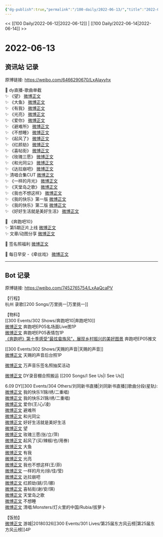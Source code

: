 ```yaml
---
{"dg-publish":true,"permalink":"/100-daily/2022-06-13/","title":"2022-06-13"}
---
```



<< [[100 Daily/2022-06-12\|2022-06-12]] | [[100 Daily/2022-06-14\|2022-06-14]] >>

# 2022-06-13

## 资讯站 记录

原博链接: https://weibo.com/6466290670/LxAIayyhx

🌟 dy直播-歌曲单截  
✨ 《望》 [微博正文](https://m.weibo.cn/6466290670/4780024224551189)  
✨ 《大鱼》 [微博正文](https://m.weibo.cn/6466290670/4780028091435171)  
✨ 《有我》 [微博正文](https://m.weibo.cn/6466290670/4780029189817927)  
✨ 《光亮》 [微博正文](https://m.weibo.cn/6466290670/4780031006477627)  
✨ 《爱你》 [微博正文](https://m.weibo.cn/6466290670/4780017319936431)  
✨ 《避难所》 [微博正文](https://m.weibo.cn/6466290670/4780019119037068)  
✨ 《不想睡》 [微博正文](https://m.weibo.cn/6466290670/4780042364125888)  
✨ 《起风了》 [微博正文](https://m.weibo.cn/6466290670/4780026676908660)  
✨ 《红颜劫》 [微博正文](https://m.weibo.cn/6466290670/4780038908810625)  
✨ 《喜帖街》 [微博正文](https://m.weibo.cn/6466290670/4780039789087032)  
✨ 《玫瑰三愿》 [微博正文](https://m.weibo.cn/6466290670/4780024966939214)  
✨ 《和光同尘》 [微博正文](https://m.weibo.cn/6466290670/4780020767920664)  
✨ 《达拉崩吧》 [微博正文](https://m.weibo.cn/6466290670/4780037726018104)  
✨ 清唱合集CUT [微博正文](https://m.weibo.cn/6466290670/4780043484532960)  
✨ 《一样的月光》 [微博正文](https://m.weibo.cn/6466290670/4780035695707570)  
✨ 《天堂岛之歌》 [微博正文](https://m.weibo.cn/6466290670/4780040908443061)  
✨ 《我也不想这样》 [微博正文](https://m.weibo.cn/6466290670/4780034470448002)  
✨ 《我的快乐》第一版 [微博正文](https://m.weibo.cn/6466290670/4780011762750234)  
✨ 《我的快乐》第二版 [微博正文](https://m.weibo.cn/6466290670/4780014736252193)  
✨ 《好好生活就是美好生活》 [微博正文](https://m.weibo.cn/6466290670/4780022995353653)

🌟 《奔跑吧10》  
✨ 第5期正片上线 [微博正文](https://m.weibo.cn/6466290670/4779842325973417)  
✨ 文章/动图分享 [微博正文](https://m.weibo.cn/6466290670/4779913128707591)

🌟 签名照福利 [微博正文](https://m.weibo.cn/6466290670/4780019446450133)

🌟 每日早安 -《牵丝戏》 [微博正文](https://m.weibo.cn/6466290670/4779817687846635)

---
## Bot 记录

原博链接: https://weibo.com/7452765754/LxAaQcaPV

【行程】  
杭州 录歌[[200 Songs/万里挑一\|万里挑一]]

【物料】  
[[300 Events/302 Shows/奔跑吧10\|奔跑吧10]]  
[微博正文](https://weibo.com/5242381821/Lxvl1rEBv) 奔跑吧EP05名场面Live图1P  
[微博正文](https://weibo.com/5242381821/Lxww5j5KZ) 奔跑吧EP05表情包1P  
[《奔跑吧》第十季感受“最炫畲族风”，展现乡村振兴的美好图景](https://weibo.cn/sinaurl?u=https%3A%2F%2Fmp.weixin.qq.com%2Fs%2FjVpRj4hdNWlWuXuakJZqXQ) 奔跑吧EP05推文

[[300 Events/302 Shows/天赐的声音\|天赐的声音]]  
[微博正文](https://weibo.com/1846843604/Lxxd6mpoV) 天赐的声音后台照1P

[微博正文](https://weibo.com/7720703680/Lxysy7gGV) 万声音乐签名照抽奖活动

[微博正文](https://weibo.com/7633014126/Lxzti250R) DY录音棚合照搬运 [[200 Songs/I See Us\|I See Us]]

6.09 DY[[300 Events/304 Others/刘同新书直播\|刘同新书直播]]歌曲分段(星轨):  
[微博正文](https://weibo.com/6466290670/LxztebxsC) 我的快乐1(锦/绣/二重唱)  
[微博正文](https://weibo.com/6466290670/Lxzy1qetP) 我的快乐2(锦/绣/二重唱)  
[微博正文](https://weibo.com/6466290670/LxzCbFGV1) 爱你(王/心/凌)  
[微博正文](https://weibo.com/6466290670/LxzF5BUXa) 避难所  
[微博正文](https://weibo.com/6466290670/LxzHKxewE) 和光同尘  
[微博正文](https://weibo.com/6466290670/LxzLlmsJf) 好好生活就是美好生活  
[微博正文](https://weibo.com/6466290670/LxzNkj5Yh) 望  
[微博正文](https://weibo.com/6466290670/LxzOwt7cO) 玫瑰三愿(张/立/萍)  
[微博正文](https://weibo.com/6466290670/LxzRhsZg0) 起风了(买/辣椒/也/用券)  
[微博正文](https://weibo.com/6466290670/LxzTz61lV) 大鱼  
[微博正文](https://weibo.com/6466290670/LxzVkFc5F) 有我  
[微博正文](https://weibo.com/6466290670/LxzYgrb7R) 光亮  
[微博正文](https://weibo.com/6466290670/LxA3R1SxQ) 我也不想这样(王/菲)  
[微博正文](https://weibo.com/6466290670/LxA5PnWNA) 一样的月光(徐/佳/莹)  
[微博正文](https://weibo.com/6466290670/LxA96pfAc) 达拉崩吧  
[微博正文](https://weibo.com/6466290670/LxAb0AY2R) 红颜劫(姚/贝/娜)  
[微博正文](https://weibo.com/6466290670/LxAcqC7X2) 喜帖街(谢/安/琪)  
[微博正文](https://weibo.com/6466290670/LxAeezqqp) 天堂岛之歌  
[微博正文](https://weibo.com/6466290670/LxAgAhjkA) 不想睡  
[微博正文](https://weibo.com/6466290670/LxAioj1eg) 清唱:Monsters/灯火里的中国/Rubia/拔萝卜

【饭拍】  
[微博正文](https://weibo.com/1801743981/Lxw8ib9CM) 游城|20180326[[300 Events/301 Lives/第25届东方风云榜\|第25届东方风云榜]]4P
